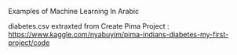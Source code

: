 Examples of Machine Learning In Arabic 

diabetes.csv   extraxted from	Create Pima Project : https://www.kaggle.com/nyabuyim/pima-indians-diabetes-my-first-project/code